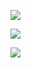 [![](https://readme-typing-svg.herokuapp.com?color=ff0000&lines=Hi!+I+am+mabter;I+like+programming)](https://git.io/typing-svg) 


[![](https://readme-typing-svg.herokuapp.com?color=ff0000&lines=I'm+learning+html,css,python;I+want+to+be+Fullstack+web+developer)](https://git.io/typing-svg) 

![](https://github-profile-summary-cards.vercel.app/api/cards/profile-details?username=Mabter&theme=solarized_dark)
<!---
Mabter/Mabter is a ✨ special ✨ repository because its `README.md` (this file) appears on your GitHub profile.
You can click the Preview link to take a look at your changes.
--->
